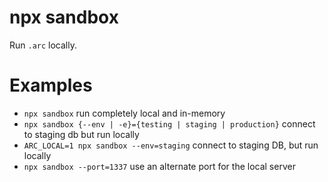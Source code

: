 # npx sandbox

Run `.arc` locally.

# Examples

- `npx sandbox` run completely local and in-memory
- `npx sandbox {--env | -e}={testing | staging | production}` connect to staging db but run locally
- `ARC_LOCAL=1 npx sandbox --env=staging` connect to staging DB, but run locally
- `npx sandbox --port=1337` use an alternate port for the local server